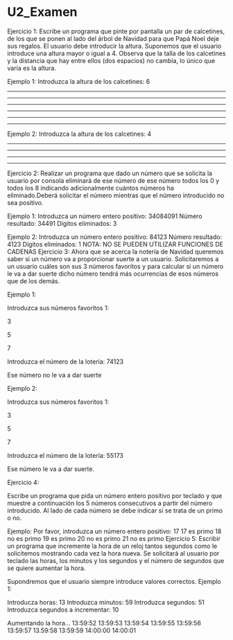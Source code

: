 # U2_Examen

Ejercicio 1:
Escribe un programa que pinte por pantalla un par de calcetines, de los que se ponen al lado del árbol de Navidad para que Papá Noel deje sus regalos.
El usuario debe introducir la altura. Suponemos que el usuario introduce una altura mayor o igual a 4. Observa que la talla de los calcetines y la distancia
que hay entre ellos (dos espacios) no cambia, lo único que varía es la altura.

Ejemplo 1:
Introduzca la altura de los calcetines: 6

***      ***
***      ***
***      ***
***      ***
******  ******
******  ******


Ejemplo 2:
Introduzca la altura de los calcetines: 4


***      ***
***      ***
******  ******
******  ******


Ejercicio 2:
Realizar un programa que dado un número que se solicita la usuario por consola eliminará de ese número de ese número 
todos los 0 y todos los 8 indicando adicionalmente cuántos números ha eliminado.Deberá solicitar el número mientras que
el número introducido no sea positivo.

Ejemplo 1:
Introduzca un número entero positivo: 34084091
Número resultado: 34491
Dígitos eliminados: 3

Ejemplo 2:
Introduzca un número entero positivo: 84123
Número resultado: 4123
Dígitos eliminados: 1
NOTA: NO SE PUEDEN UTILIZAR FUNCIONES DE CADENAS
Ejercicio 3:
Ahora que se acerca la notería de Navidad queremos saber si un número va a proporcionar suerte a un usuario. Solicitaremos a un usuario cuáles son sus 3 números favoritos y para calcular  si un número le va a dar suerte dicho número tendrá más ocurrencias de esos números que de los demás.

Ejemplo 1:

Introduzca sus números favoritos 1:

3

5

7

Introduzca el número de la lotería: 74123

Ese número no le va a dar suerte

Ejemplo 2:

Introduzca sus números favoritos 1:

3

5

7

Introduzca el número de la lotería: 55173

Ese número le va a dar suerte.

Ejercicio 4:

Escribe un programa que pida un número entero positivo por teclado y que
muestre a continuación los 5 números consecutivos a partir del número
introducido. Al lado de cada número se debe indicar si se trata de un primo
o no.

Ejemplo:
Por favor, introduzca un número entero positivo: 17
17 es primo
18 no es primo
19 es primo
20 no es primo
21 no es primo
Ejercicio 5:
Escribir un programa que incremente la hora de un reloj tantos segundos como le solicitemos mostrando cada vez la hora nueva.
Se solicitará al usuario por teclado las horas, los minutos y los segundos y el número de segundos que se quiere aumentar la hora.

Supondremos que el usuario siempre introduce valores correctos.
Ejemplo 1:

Introducza horas: 13
Introduzca minutos: 59
Introduzca segundos: 51
Introduzca segundos a incrementar: 10

Aumentando la hora...
13:59:52
13:59:53
13:59:54
13:59:55
13:59:56
13:59:57
13.59:58
13:59:59
14:00:00
14:00:01

